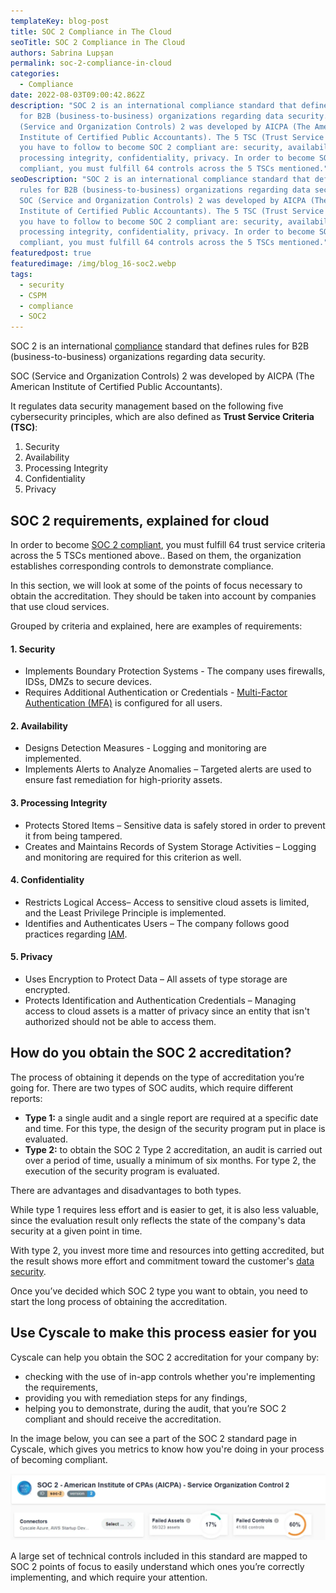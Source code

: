 ```yaml
---
templateKey: blog-post
title: SOC 2 Compliance in The Cloud
seoTitle: SOC 2 Compliance in The Cloud
authors: Sabrina Lupșan
permalink: soc-2-compliance-in-cloud
categories:
  - Compliance
date: 2022-08-03T09:00:42.862Z
description: "SOC 2 is an international compliance standard that defines rules
  for B2B (business-to-business) organizations regarding data security. SOC
  (Service and Organization Controls) 2 was developed by AICPA (The American
  Institute of Certified Public Accountants). The 5 TSC (Trust Service Criteria)
  you have to follow to become SOC 2 compliant are: security, availability,
  processing integrity, confidentiality, privacy. In order to become SOC 2
  compliant, you must fulfill 64 controls across the 5 TSCs mentioned."
seoDescription: "SOC 2 is an international compliance standard that defines
  rules for B2B (business-to-business) organizations regarding data security.
  SOC (Service and Organization Controls) 2 was developed by AICPA (The American
  Institute of Certified Public Accountants). The 5 TSC (Trust Service Criteria)
  you have to follow to become SOC 2 compliant are: security, availability,
  processing integrity, confidentiality, privacy. In order to become SOC 2
  compliant, you must fulfill 64 controls across the 5 TSCs mentioned."
featuredpost: true
featuredimage: /img/blog_16-soc2.webp
tags:
  - security
  - CSPM
  - compliance
  - SOC2
---
```

<!--StartFragment-->

SOC 2 is an international [compliance](https://cyscale.com/use-cases/cloud-compliance-and-auditing/) standard that defines rules for B2B (business-to-business) organizations regarding data security. 

SOC (Service and Organization Controls) 2 was developed by AICPA (The American Institute of Certified Public Accountants). 

It regulates data security management based on the following five cybersecurity principles, which are also defined as **Trust Service Criteria (TSC)**: 

1. Security 
2. Availability 
3. Processing Integrity 
4. Confidentiality 
5. Privacy 

## SOC 2 requirements, explained for cloud 

In order to become [SOC 2 compliant](https://cyscale.com/blog/soc-2-vs-ISO-27001-SaaS/), you must fulfill 64 trust service criteria across the 5 TSCs mentioned above.. Based on them, the organization establishes corresponding controls to demonstrate compliance. 

In this section, we will look at some of the points of focus necessary to obtain the accreditation. They should be taken into account by companies that use cloud services.  

Grouped by criteria and explained, here are examples of requirements: 

#### 1. Security 

* Implements Boundary Protection Systems - The company uses firewalls, IDSs, DMZs to secure devices. 
* Requires Additional Authentication or Credentials - [Multi-Factor Authentication (MFA)](https://cyscale.com/blog/iam-best-practices-from-aws-azure-gcp/#MFA) is configured for all users. 

#### 2. Availability 

* Designs Detection Measures - Logging and monitoring are implemented. 
* Implements Alerts to Analyze Anomalies – Targeted alerts are used to ensure fast remediation for high-priority assets. 

#### 3. Processing Integrity 

* Protects Stored Items – Sensitive data is safely stored in order to prevent it from being tampered. 
* Creates and Maintains Records of System Storage Activities – Logging and monitoring are required for this criterion as well. 

#### 4. Confidentiality 

* Restricts Logical Access– Access to sensitive cloud assets is limited, and the Least Privilege Principle is implemented. 
* Identifies and Authenticates Users – The company follows good practices regarding [IAM](https://cyscale.com/blog/iam-best-practices-from-aws-azure-gcp/). 

#### 5. Privacy 

* Uses Encryption to Protect Data – All assets of type storage are encrypted. 
* Protects Identification and Authentication Credentials – Managing access to cloud assets is a matter of privacy since an entity that isn't authorized should not be able to access them. 

## How do you obtain the SOC 2 accreditation? 

The process of obtaining it depends on the type of accreditation you’re going for. There are two types of SOC audits, which require different reports: 

* **Type 1:** a single audit and a single report are required at a specific date and time. For this type, the design of the security program put in place is evaluated. 
* **Type 2:** to obtain the SOC 2 Type 2 accreditation, an audit is carried out over a period of time, usually a minimum of six months. For type 2, the execution of the security program is evaluated. 

There are advantages and disadvantages to both types.  

While type 1 requires less effort and is easier to get, it is also less valuable, since the evaluation result only reflects the state of the company's data security at a given point in time.  

With type 2, you invest more time and resources into getting accredited, but the result shows more effort and commitment toward the customer's [data security](https://cyscale.com/use-cases/cloud-data-security/). 

Once you’ve decided which SOC 2 type you want to obtain, you need to start the long process of obtaining the accreditation. 

## Use Cyscale to make this process easier for you 

Cyscale can help you obtain the SOC 2 accreditation for your company by: 

* checking with the use of in-app controls whether you're implementing the requirements, 
* providing you with remediation steps for any findings, 
* helping you to demonstrate, during the audit, that you’re SOC 2 compliant and should receive the accreditation. 

In the image below, you can see a part of the SOC 2 standard page in Cyscale, which gives you metrics to know how you're doing in your process of becoming compliant. 

![SOC 2 standard page in Cyscale](/img/blog_16-soc-2-page-in-cyscale.webp#shadow "SOC 2 standard page in Cyscale")

A large set of technical controls included in this standard are mapped to SOC 2 points of focus to easily understand which ones you’re correctly implementing, and which require your attention. 

<!--EndFragment-->
